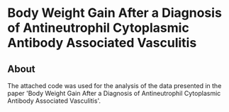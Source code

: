 # Body Weight Gain After a Diagnosis of Antineutrophil Cytoplasmic Antibody Associated Vasculitis 

## About 

The attached code was used for the analysis of the data presented in the paper 'Body Weight Gain After a Diagnosis of Antineutrophil Cytoplasmic Antibody Associated Vasculitis'. 
